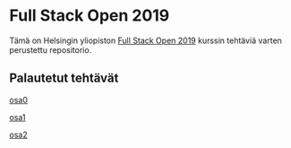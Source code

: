 # Full Stack Open 2019

Tämä on Helsingin yliopiston [Full Stack Open 2019](https://fullstackopen.com/) kurssin tehtäviä varten perustettu repositorio.

## Palautetut tehtävät

[osa0](https://github.com/MiguelSombrero/fullstackopen2019/tree/master/osa0)

[osa1](https://github.com/MiguelSombrero/fullstackopen2019/tree/master/osa1)

[osa2](https://github.com/MiguelSombrero/fullstackopen2019/tree/master/osa2)